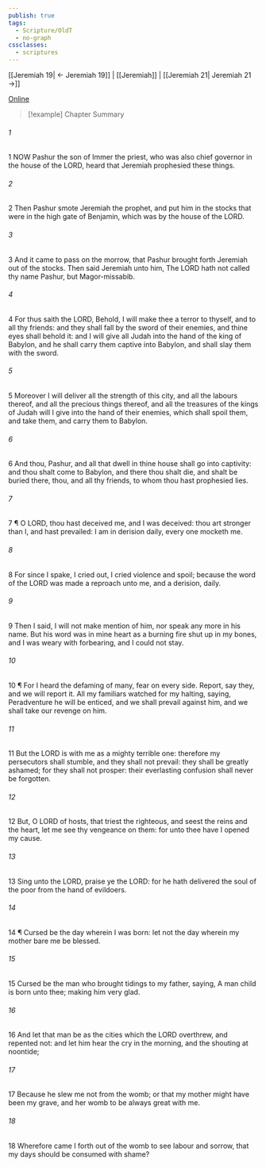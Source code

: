 ```yaml
---
publish: true
tags:
  - Scripture/OldT
  - no-graph
cssclasses:
  - scriptures
---
```

[[Jeremiah 19| ← Jeremiah 19]] | [[Jeremiah]] | [[Jeremiah 21| Jeremiah 21 →]]

[Online](https://churchofjesuschrist.org/study/scriptures/ot/jer/20?lang=eng)

>[!example] Chapter Summary
>
###### 1
1 NOW Pashur the son of Immer the priest, who was also chief governor in the house of the LORD, heard that Jeremiah prophesied these things.
###### 2
2 Then Pashur smote Jeremiah the prophet, and put him in the stocks that were in the high gate of Benjamin, which was by the house of the LORD.
###### 3
3 And it came to pass on the morrow, that Pashur brought forth Jeremiah out of the stocks.  Then said Jeremiah unto him, The LORD hath not called thy name Pashur, but Magor-missabib.
###### 4
4 For thus saith the LORD, Behold, I will make thee a terror to thyself, and to all thy friends: and they shall fall by the sword of their enemies, and thine eyes shall behold it: and I will give all Judah into the hand of the king of Babylon, and he shall carry them captive into Babylon, and shall slay them with the sword.
###### 5
5 Moreover I will deliver all the strength of this city, and all the labours thereof, and all the precious things thereof, and all the treasures of the kings of Judah will I give into the hand of their enemies, which shall spoil them, and take them, and carry them to Babylon.
###### 6
6 And thou, Pashur, and all that dwell in thine house shall go into captivity: and thou shalt come to Babylon, and there thou shalt die, and shalt be buried there, thou, and all thy friends, to whom thou hast prophesied lies.
###### 7
7 ¶ O LORD, thou hast deceived me, and I was deceived: thou art stronger than I, and hast prevailed: I am in derision daily, every one mocketh me.
###### 8
8 For since I spake, I cried out, I cried violence and spoil; because the word of the LORD was made a reproach unto me, and a derision, daily.
###### 9
9 Then I said, I will not make mention of him, nor speak any more in his name.  But his word was in mine heart as a burning fire shut up in my bones, and I was weary with forbearing, and I could not stay.
###### 10
10 ¶ For I heard the defaming of many, fear on every side.  Report, say they, and we will report it.  All my familiars watched for my halting, saying, Peradventure he will be enticed, and we shall prevail against him, and we shall take our revenge on him.
###### 11
11 But the LORD is with me as a mighty terrible one: therefore my persecutors shall stumble, and they shall not prevail: they shall be greatly ashamed; for they shall not prosper: their everlasting confusion shall never be forgotten.
###### 12
12 But, O LORD of hosts, that triest the righteous, and seest the reins and the heart, let me see thy vengeance on them: for unto thee have I opened my cause.
###### 13
13 Sing unto the LORD, praise ye the LORD: for he hath delivered the soul of the poor from the hand of evildoers.
###### 14
14 ¶ Cursed be the day wherein I was born: let not the day wherein my mother bare me be blessed.
###### 15
15 Cursed be the man who brought tidings to my father, saying, A man child is born unto thee; making him very glad.
###### 16
16 And let that man be as the cities which the LORD overthrew, and repented not: and let him hear the cry in the morning, and the shouting at noontide;
###### 17
17 Because he slew me not from the womb; or that my mother might have been my grave, and her womb to be always great with me.
###### 18
18 Wherefore came I forth out of the womb to see labour and sorrow, that my days should be consumed with shame?



